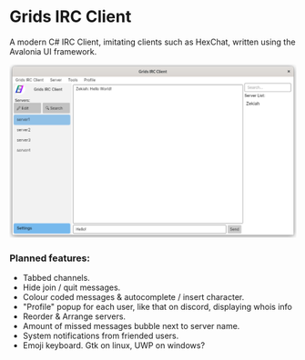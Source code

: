 # Grids IRC Client
 A modern C# IRC Client, imitating clients such as HexChat, written using the Avalonia UI framework.


![Main Window of Client](Example.png "Example")


### Planned features:
- Tabbed channels.
- Hide join / quit messages.
- Colour coded messages & autocomplete / insert character.
- "Profile" popup for each user, like that on discord, displaying whois info
- Reorder & Arrange servers.
- Amount of missed messages bubble next to server name.
- System notifications from friended users.
- Emoji keyboard. Gtk on linux, UWP on windows?

